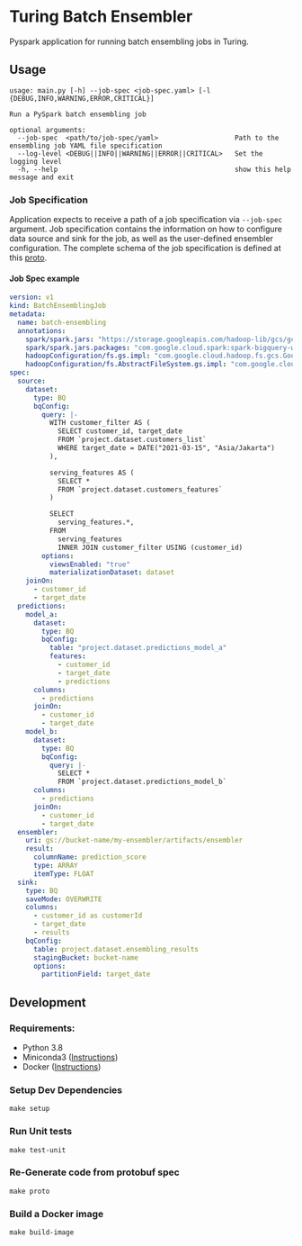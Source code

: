 # Turing Batch Ensembler

Pyspark application for running batch ensembling jobs in Turing.

## Usage
```shell
usage: main.py [-h] --job-spec <job-spec.yaml> [-l {DEBUG,INFO,WARNING,ERROR,CRITICAL}]

Run a PySpark batch ensembling job

optional arguments:
  --job-spec  <path/to/job-spec/yaml>                   Path to the ensembling job YAML file specification
  --log-level <DEBUG||INFO||WARNING||ERROR||CRITICAL>   Set the logging level
  -h, --help                                            show this help message and exit
```

### Job Specification
Application expects to receive a path of a job specification via `--job-spec` argument.
Job specification contains the information on how to configure data source and sink for 
the job, as well as the user-defined ensembler configuration. The complete schema of 
the job specification is defined at this [proto](./api/proto/v1/batch_ensembling_job.proto).

#### Job Spec example
```yaml
version: v1
kind: BatchEnsemblingJob
metadata:
  name: batch-ensembling
  annotations:
    spark/spark.jars: "https://storage.googleapis.com/hadoop-lib/gcs/gcs-connector-hadoop2-2.0.1.jar"
    spark/spark.jars.packages: "com.google.cloud.spark:spark-bigquery-with-dependencies_2.12:0.19.1"
    hadoopConfiguration/fs.gs.impl: "com.google.cloud.hadoop.fs.gcs.GoogleHadoopFileSystem"
    hadoopConfiguration/fs.AbstractFileSystem.gs.impl: "com.google.cloud.hadoop.fs.gcs.GoogleHadoopFS"    
spec:
  source:
    dataset:
      type: BQ
      bqConfig:
        query: |-
          WITH customer_filter AS (
            SELECT customer_id, target_date
            FROM `project.dataset.customers_list`
            WHERE target_date = DATE("2021-03-15", "Asia/Jakarta")
          ),

          serving_features AS (
            SELECT *
            FROM `project.dataset.customers_features`
          )

          SELECT
            serving_features.*,
          FROM
            serving_features
            INNER JOIN customer_filter USING (customer_id)
        options:
          viewsEnabled: "true"
          materializationDataset: dataset
    joinOn:
      - customer_id
      - target_date
  predictions:
    model_a:
      dataset:
        type: BQ
        bqConfig:
          table: "project.dataset.predictions_model_a"
          features:
            - customer_id
            - target_date
            - predictions
      columns:
        - predictions
      joinOn:
        - customer_id
        - target_date
    model_b:
      dataset:
        type: BQ
        bqConfig:
          query: |-
            SELECT *
            FROM `project.dataset.predictions_model_b`
      columns:
        - predictions
      joinOn:
        - customer_id
        - target_date
  ensembler:
    uri: gs://bucket-name/my-ensembler/artifacts/ensembler
    result:
      columnName: prediction_score
      type: ARRAY
      itemType: FLOAT
  sink:
    type: BQ
    saveMode: OVERWRITE
    columns:
      - customer_id as customerId
      - target_date
      - results
    bqConfig:
      table: project.dataset.ensembling_results
      stagingBucket: bucket-name
      options:
        partitionField: target_date
```

## Development
### Requirements:
* Python 3.8
* Miniconda3 ([Instructions](https://docs.conda.io/en/latest/miniconda.html))
* Docker ([Instructions](https://docs.docker.com/install/))

### Setup Dev Dependencies
```shell script
make setup
```

### Run Unit tests
```shell script
make test-unit
```

### Re-Generate code from protobuf spec 
```shell script
make proto
```

### Build a Docker image
```shell script
make build-image
```